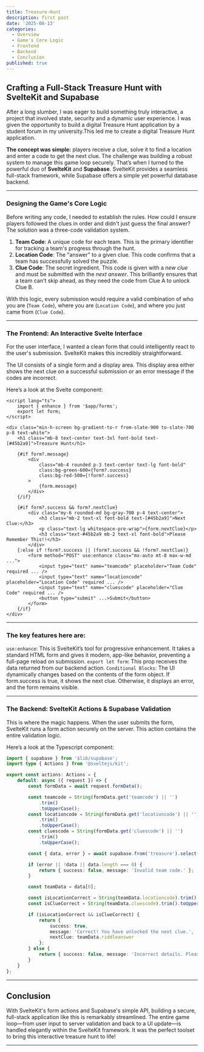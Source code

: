 ```yaml
---
title: Treasure-Hunt
description: first post
date: '2025-08-13'
categories:
  - Overview
  - Game's Core Logic
  - Frontend
  - Backend
  - Conclusion
published: true
---
```


## Crafting a Full-Stack Treasure Hunt with SvelteKit and Supabase

After a long slumber, I was eager to build something truly interactive, a project that involved state, security and a dynamic user experience. I was given the opportunity to build a digital Treasure Hunt application by a student forum in my university.This led me to create a digital Treasure Hunt application.

**The concept was simple:** players receive a clue, solve it to find a location and enter a code to get the next clue. The challenge was building a robust system to manage this game loop securely. That’s when I turned to the powerful duo of **SvelteKit** and **Supabase**. SvelteKit provides a seamless full-stack framework, while Supabase offers a simple yet powerful database backend.

---

### Designing the Game's Core Logic

Before writing any code, I needed to establish the rules. How could I ensure players followed the clues in order and didn't just guess the final answer? The solution was a three-code validation system.

1. **Team Code**: A unique code for each team. This is the primary identifier for tracking a team's progress through the hunt.
2. **Location Code**: The "answer" to a given clue. This code confirms that a team has successfully solved the puzzle.
3. **Clue Code**: The secret ingredient. This code is given with a _new clue_ and must be submitted with the _next answer_. This brilliantly ensures that a team can't skip ahead, as they need the code from Clue A to unlock Clue B.

With this logic, every submission would require a valid combination of who you are (`Team Code`), where you are (`Location Code`), and where you just came from (`Clue Code`).

---

### The Frontend: An Interactive Svelte Interface

For the user interface, I wanted a clean form that could intelligently react to the user's submission. SvelteKit makes this incredibly straightforward.

The UI consists of a single form and a display area. This display area either shows the next clue on a successful submission or an error message if the codes are incorrect.

Here’s a look at the Svelte component:

```svelte
<script lang="ts">
	import { enhance } from '$app/forms';
	export let form;
</script>

<div class="min-h-screen bg-gradient-to-r from-slate-900 to-slate-700 p-8 text-white">
	<h1 class="mb-8 text-center text-3xl font-bold text-[#45b2a9]">Treasure Hunt</h1>

	{#if form?.message}
		<div
			class="mb-4 rounded p-3 text-center text-lg font-bold"
			class:bg-green-600={form?.success}
			class:bg-red-500={!form?.success}
		>
			{form.message}
		</div>
	{/if}

	{#if form?.success && form?.nextClue}
		<div class="my-6 rounded-md bg-gray-700 p-4 text-center">
			<h3 class="mb-2 text-xl font-bold text-[#45b2a9]">Next Clue:</h3>
			<p class="text-lg whitespace-pre-wrap">{form.nextClue}</p>
			<h3 class="text-#45b2a9 mb-2 text-xl font-bold">Please Remember This!!</h3>
		</div>
	{:else if !form?.success || (form?.success && !form?.nextClue)}
		<form method="POST" use:enhance class="mx-auto mt-8 max-w-md ...">
			<input type="text" name="teamcode" placeholder="Team Code" required ... />
			<input type="text" name="locationcode" placeholder="Location Code" required ... />
			<input type="text" name="cluescode" placeholder="Clue Code" required ... />
			<button type="submit" ...>Submit</button>
		</form>
	{/if}
</div>
```

---

### The key features here are:

`use:enhance`: This is SvelteKit’s tool for progressive enhancement. It takes a standard HTML form and gives it modern, app-like behavior, preventing a full-page reload on submission.
`export let form`: This prop receives the data returned from our backend action.
`Conditional Blocks`: The UI dynamically changes based on the contents of the form object. If form.success is true, it shows the next clue. Otherwise, it displays an error, and the form remains visible.

---

### The Backend: SvelteKit Actions & Supabase Validation

This is where the magic happens. When the user submits the form, SvelteKit runs a form action securely on the server. This action contains the entire validation logic.

Here’s a look at the Typescript component:

```typescript
import { supabase } from '$lib/supabase';
import type { Actions } from '@sveltejs/kit';

export const actions: Actions = {
	default: async ({ request }) => {
		const formData = await request.formData();

		const teamcode = String(formData.get('teamcode') || '')
			.trim()
			.toUpperCase();
		const locationcode = String(formData.get('locationcode') || '')
			.trim()
			.toUpperCase();
		const cluescode = String(formData.get('cluescode') || '')
			.trim()
			.toUpperCase();

		const { data, error } = await supabase.from('treasure').select('*').ilike('teamcode', teamcode);

		if (error || !data || data.length === 0) {
			return { success: false, message: 'Invalid team code.' };
		}

		const teamData = data[0];

		const isLocationCorrect = String(teamData.locationcode).trim().toUpperCase() === locationcode;
		const isClueCorrect = String(teamData.cluescode).trim().toUpperCase() === cluescode;

		if (isLocationCorrect && isClueCorrect) {
			return {
				success: true,
				message: 'Correct! You have unlocked the next clue.',
				nextClue: teamData.riddleanswer
			};
		} else {
			return { success: false, message: 'Incorrect details. Please try again.' };
		}
	}
};
```

---

## Conclusion

With SvelteKit's form actions and Supabase's simple API, building a secure, full-stack application like this is remarkably streamlined. The entire game loop—from user input to server validation and back to a UI update—is handled elegantly within the SvelteKit framework. It was the perfect toolset to bring this interactive treasure hunt to life!

---
